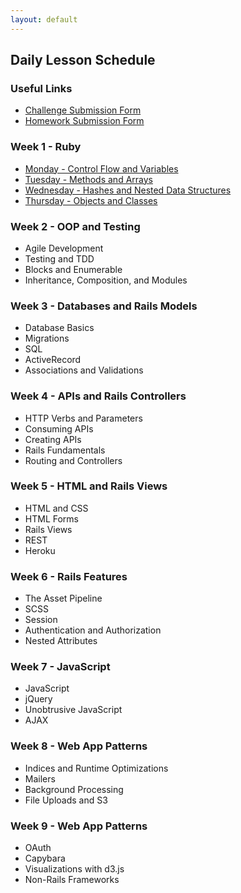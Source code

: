 ```yaml
---
layout: default
---
```


## Daily Lesson Schedule

### Useful Links

* [Challenge Submission Form](http://goo.gl/forms/lAlRZpME2o)
* [Homework Submission Form](http://goo.gl/forms/LlrLL85tFM)

<!-- * [Homework Feedback](during/feedback/) -->

### Week 1 - Ruby

* [Monday - Control Flow and Variables](w1-1/index)
* [Tuesday - Methods and Arrays](w1-2/index)
* [Wednesday - Hashes and Nested Data Structures](w1-3/index)
* [Thursday - Objects and Classes](w1-4/index)


### Week 2 - OOP and Testing

* Agile Development
* Testing and TDD
* Blocks and Enumerable
* Inheritance, Composition, and Modules

<!-- Daily Material:

* [Monday - ](w2-1/index)
* [Tuesday - ](w2-2/index)
* [Wednesday - ](w2-3/index)
* [Thursday - ](w2-4/index) -->


### Week 3 - Databases and Rails Models

* Database Basics
* Migrations
* SQL
* ActiveRecord
* Associations and Validations


### Week 4 - APIs and Rails Controllers

* HTTP Verbs and Parameters
* Consuming APIs
* Creating APIs
* Rails Fundamentals
* Routing and Controllers


### Week 5 - HTML and Rails Views

* HTML and CSS
* HTML Forms
* Rails Views
* REST
* Heroku


### Week 6 - Rails Features

* The Asset Pipeline
* SCSS
* Session
* Authentication and Authorization
* Nested Attributes


### Week 7 - JavaScript

* JavaScript
* jQuery
* Unobtrusive JavaScript
* AJAX


### Week 8 - Web App Patterns

* Indices and Runtime Optimizations
* Mailers
* Background Processing
* File Uploads and S3


### Week 9 - Web App Patterns

* OAuth
* Capybara
* Visualizations with d3.js
* Non-Rails Frameworks

